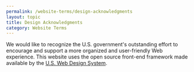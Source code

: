 ```yaml
---
permalink: /website-terms/design-acknowledgments
layout: topic
title: Design Acknowledgments
category: Website Terms
---
```

We would like to recognize the U.S. government's outstanding effort to encourage and support a more organized and user-friendly Web experience. This website uses the open source front-end framework made available by the [U.S. Web Design System](https://designsystem.digital.gov/).
